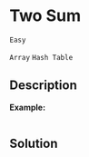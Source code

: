 # Two Sum

`Easy`  

`Array`  `Hash Table`

## Description



**Example:**

```

```



## Solution

